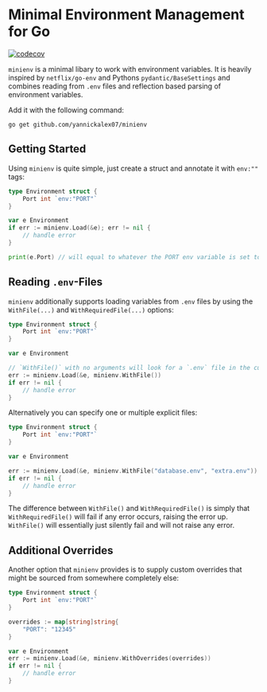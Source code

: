 # Minimal Environment Management for Go

[![codecov](https://codecov.io/gh/YannickAlex07/minienv/branch/main/graph/badge.svg?token=VHXLuQARRp)](https://codecov.io/gh/YannickAlex07/minienv)

`minienv` is a minimal libary to work with environment variables. It is heavily inspired by `netflix/go-env` and Pythons `pydantic/BaseSettings` and combines reading from `.env` files and reflection based parsing of environment variables.

Add it with the following command:

```
go get github.com/yannickalex07/minienv
```

## Getting Started

Using `minienv` is quite simple, just create a struct and annotate it with `env:""` tags:

```go
type Environment struct {
    Port int `env:"PORT"`
}

var e Environment
if err := minienv.Load(&e); err != nil {
    // handle error
}

print(e.Port) // will equal to whatever the PORT env variable is set to
```

## Reading `.env`-Files

`minienv` additionally supports loading variables from `.env` files by using the `WithFile(...)` and `WithRequiredFile(...)` options:

```go
type Environment struct {
    Port int `env:"PORT"`
}

var e Environment

// `WithFile()` with no arguments will look for a `.env` file in the current directory
err := minienv.Load(&e, minienv.WithFile()) 
if err != nil {
    // handle error
}
```

Alternatively you can specify one or multiple explicit files:

```go
type Environment struct {
    Port int `env:"PORT"`
}

var e Environment

err := minienv.Load(&e, minienv.WithFile("database.env", "extra.env"))
if err != nil {
    // handle error
}
```

The difference between `WithFile()` and `WithRequiredFile()` is simply that `WithRequiredFile()` will fail if any error occurs, raising the error up. `WithFile()` will essentially just silently fail and will not raise any error.

## Additional Overrides

Another option that `minienv` provides is to supply custom overrides that might be sourced from somewhere completely else:

```go
type Environment struct {
    Port int `env:"PORT"`
}

overrides := map[string]string{
    "PORT": "12345"
}

var e Environment
err := minienv.Load(&e, minienv.WithOverrides(overrides))
if err != nil {
    // handle error
}
```